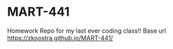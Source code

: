 # MART-441
Homework Repo for my last ever coding class!!
Base url https://zkoostra.github.io/MART-441/
